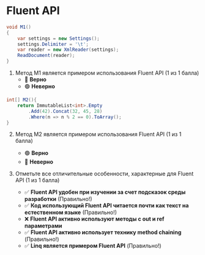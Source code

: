 # Fluent API

```cs
void M1()
{
    var settings = new Settings();
    settings.Delimiter = '\t';
    var reader = new XmlReader(settings);
    ReadDocument(reader);
}
```

1. Метод M1 является примером использования Fluent API (1 из 1 балла)
   * 🔴 **Верно**
   * 🟢 **Неверно**


```cs
int[] M2(){
    return ImmutableList<int>.Empty
        .Add(42).Concat(32, 45, 28)
        .Where(n => n % 2 == 0).ToArray();
}
```

2. Метод M2 является примером использования Fluent API (1 из 1 балла)
   * 🟢 **Верно**
   * 🔴 **Неверно**


3. Отметьте все отличительные особенности, характерные для Fluent API (1 из 1 балла)
   * ✅ **Fluent API удобен при изучении за счет подсказок среды разработки** (Правильно!)
   * ✅ **Код использующий Fluent API читается почти как текст на естественном языке** (Правильно!)
   * ❌ **Fluent API активно используют методы с out и ref параметрами**
   * ✅ **Fluent API активно использует технику method chaining** (Правильно!)
   * ✅ **Linq является примером Fluent API** (Правильно!)
